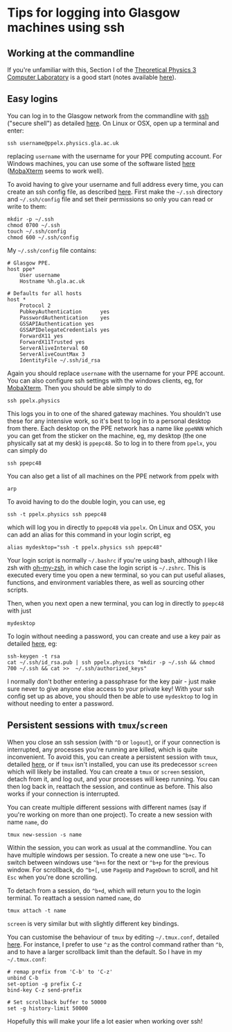 # Tips for logging into Glasgow machines using ssh

## Working at the commandline

If you're unfamiliar with this, Section I of the [Theoretical Physics 3 Computer Laboratory](https://moodle.gla.ac.uk/course/view.php?id=4315#section-7) is a good start (notes available [here](papers/P3_computing_course_notes.pdf)).

## Easy logins

You can log in to the Glasgow network from the commandline with [ssh](https://www.ssh.com/ssh/) ("secure shell") as detailed [here](https://twiki.ppe.gla.ac.uk/bin/view/IT/RemoteAccess#SSH). On Linux or OSX, open up a terminal and enter:

```
ssh username@ppelx.physics.gla.ac.uk
```

replacing `username` with the username for your PPE computing account. For Windows machines, you can use some of the software listed [here](https://twiki.ppe.gla.ac.uk/bin/view/IT/WindowsSSH) ([MobaXterm](http://mobaxterm.mobatek.net/) seems to work well).

To avoid having to give your username and full address every time, you can create an ssh config file, as described [here](https://linuxize.com/post/using-the-ssh-config-file/). First make the `~/.ssh` directory and `~/.ssh/config` file and set their permissions so only you can read or write to them:

```
mkdir -p ~/.ssh
chmod 0700 ~/.ssh
touch ~/.ssh/config
chmod 600 ~/.ssh/config
```

My `~/.ssh/config` file contains:

```
# Glasgow PPE.
host ppe*
    User username
    Hostname %h.gla.ac.uk

# Defaults for all hosts
host *
    Protocol 2
    PubkeyAuthentication      yes
    PasswordAuthentication    yes
    GSSAPIAuthentication yes
    GSSAPIDelegateCredentials yes
    ForwardX11 yes
    ForwardX11Trusted yes
    ServerAliveInterval 60
    ServerAliveCountMax 3
    IdentityFile ~/.ssh/id_rsa
```

Again you should replace `username` with the username for your PPE account. You can also configure ssh settings with the windows clients, eg, for [MobaXterm](https://mobaxterm.mobatek.net/documentation.html#4_1). Then you should be able simply to do

```
ssh ppelx.physics
```

This logs you in to one of the shared gateway machines. You shouldn't use these for any intensive work, so it's best to log in to a personal desktop from there. Each desktop on the PPE network has a name like `ppeNNN` which you can get from the sticker on the machine, eg, my desktop (the one physically sat at my desk) is `ppepc48`. So to log in to there from `ppelx`, you can simply do

```
ssh ppepc48
```

You can also get a list of all machines on the PPE network from ppelx with

```
arp
```

To avoid having to do the double login, you can use, eg

```
ssh -t ppelx.physics ssh ppepc48
```

which will log you in directly to `ppepc48` via `ppelx`. On Linux and OSX, you can add an alias for this command in your login script, eg

```
alias mydesktop="ssh -t ppelx.physics ssh ppepc48"
```

Your login script is normally `~/.bashrc` if you're using bash, although I like zsh with [oh-my-zsh](https://github.com/ohmyzsh/ohmyzsh), in which case the login script is `~/.zshrc`. This is executed every time you open a new terminal, so you can put useful aliases, functions, and environment variables there, as well as sourcing other scripts.

Then, when you next open a new terminal, you can log in directly to `ppepc48` with just

```
mydesktop
```

To login without needing a password, you can create and use a key pair as detailed [here](https://www.digitalocean.com/community/tutorials/how-to-set-up-ssh-keys--2), eg:

```
ssh-keygen -t rsa
cat ~/.ssh/id_rsa.pub | ssh ppelx.physics "mkdir -p ~/.ssh && chmod 700 ~/.ssh && cat >>  ~/.ssh/authorized_keys"
```

I normally don't bother entering a passphrase for the key pair - just make sure never to give anyone else access to your private key! With your ssh config set up as above, you should then be able to use `mydesktop` to log in without needing to enter a password.

## Persistent sessions with `tmux`/`screen`

When you close an ssh session (with `^D` or `logout`), or if your connection is interrupted, any processes you're running are killed, which is quite inconvenient. To avoid this, you can create a persistent session with `tmux`, detailed [here](https://linuxize.com/post/getting-started-with-tmux/), or if `tmux` isn't installed, you can use its predecessor `screen` which will likely be installed. You can create a `tmux` or `screen` session, detach from it, and log out, and your processes will keep running. You can then log back in, reattach the session, and continue as before. This also works if your connection is interrupted.

You can create multiple different sessions with different names (say if you're working on more than one project). To create a new session with name `name`, do
```
tmux new-session -s name
```

Within the session, you can work as usual at the commandline. You can have multiple windows per session. To create a new one use `^b+c`. To switch between windows use `^b+n` for the next or `^b+p` for the previous window. For scrollback, do `^b+[`, use `PageUp` and `PageDown` to scroll, and hit `Esc` when you're done scrolling.

To detach from a session, do `^b+d`, which will return you to the login terminal. To reattach a session named `name`, do

```
tmux attach -t name
```

`screen` is very similar but with slightly different key bindings.

You can customise the behaviour of `tmux` by editing `~/.tmux.conf`, detailed [here](https://www.hamvocke.com/blog/a-guide-to-customizing-your-tmux-conf/). For instance, I prefer to use `^z` as the control command rather than `^b`, and to have a larger scrollback limit than the default. So I have in my `~/.tmux.conf`:

```
# remap prefix from 'C-b' to 'C-z'
unbind C-b
set-option -g prefix C-z
bind-key C-z send-prefix

# Set scrollback buffer to 50000
set -g history-limit 50000
```

Hopefully this will make your life a lot easier when working over ssh!
